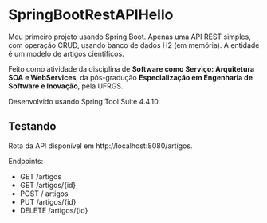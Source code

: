 # SpringBootRestAPIHello

Meu primeiro projeto usando Spring Boot. Apenas uma API REST simples, com operação CRUD, usando banco de dados H2 (em memória).
A entidade é um modelo de artigos científicos.

Feito como atividade da disciplina de **Software como Serviço: Arquitetura SOA e WebServices**, da pós-gradução **Especialização em Engenharia de Software e Inovação**, pela UFRGS.

Desenvolvido usando Spring Tool Suite 4.4.10.

## Testando

Rota da API disponível em http://localhost:8080/artigos.

Endpoints:

- GET /artigos
- GET /artigos/{id}
- POST / artigos
- PUT /artigos/{id}
- DELETE /artigos/{id}
